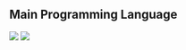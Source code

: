 ## Main Programming Language
<img src="https://img.shields.io/badge/typescript-blue?style=for-the-badge&logo=typescript&logoColor=white"> <img src="https://img.shields.io/badge/kotlin-purple?style=for-the-badge&logo=kotlin&logoColor=white">

